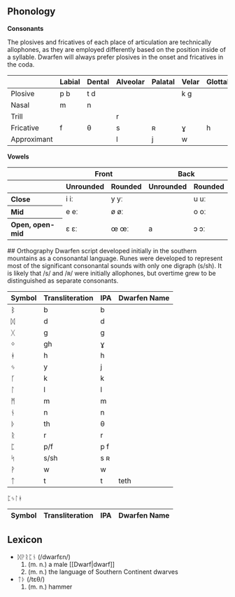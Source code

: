 ## Phonology

**Consonants**

The plosives and fricatives of each place of articulation are technically allophones, as they are employed differently based on the position inside of a syllable. Dwarfen will always prefer plosives in the onset and fricatives in the coda. 

| | Labial | Dental | Alveolar | Palatal | Velar | Glottal |
| --- | --- | --- | --- | --- | --- | --- |
| Plosive | p b | t d | | | k g | |
| Nasal | m | n | | | | |
| Trill | | | r | | | |
| Fricative | f | θ | s | ʀ | ɣ | h |
| Approximant | | | l | j | w | |

**Vowels**

<table>
	<thead>
	<tr>
		<th></th>
		<th colspan="2">Front</th>
		<th colspan="2" style="text-align: center">Back</th>
	</tr>
	<tr>
		<th></th>
		<th>Unrounded</th>
		<th>Rounded</th>
		<th>Unrounded</th>
		<th>Rounded</th>
	</tr>
	</thead>
	<tbody>
	<tr>
		<th style="text-align: left">Close</th>
		<td>i iː</td>
		<td>y yː</td>
		<td></td>
		<td>u uː</td>
	</tr>
	<tr>
		<th style="text-align: left">Mid</th>
		<td>e eː</td>
		<td>ø øː</td>
		<td></td>
		<td>o oː</td>
	</tr>
	<tr>
		<th style="text-align: left">Open, open-mid</th>
		<td>ɛ ɛː</td>
		<td>œ œː</td>
		<td>a</td>
		<td>ɔ ɔː</td>
	</tr>
	</tbody>
</table>
## Orthography
Dwarfen script developed initially in the southern mountains as a consonantal language. Runes were developed to represent most of the significant consonantal sounds with only one digraph (s/sh). It is likely that /s/ and /ʀ/ were initially allophones, but overtime grew to be distinguished as separate consonants.

| Symbol | Transliteration | IPA | Dwarfen Name |
| --- | --- | --- | --- |
| ᛒ | b | b | |
| ᛞ | d | d | |
| ᚷ | g | g | |
| ᛜ | gh | ɣ | |
| ᚼ | h | h | |
| ᛃ | y | j | |
| ᚴ | k | k | |
| ᛚ | l | l | |
| ᛗ | m | m | |
| ᚾ | n | n | |
| ᚦ | th | θ | |
| ᚱ | r | r | |
| ᛈ | p/f | p f | |
| ᛋ | s/sh | s ʀ | |
| ᚹ | w | w | |
| ᛏ | t | t | teth | 

ᛈᛃᛚᚼ

| Symbol | Transliteration | IPA | Dwarfen Name |
| --- | --- | --- | --- |
## Lexicon

- ᛞᚹᚱᛈᚾ (/dwarfɛn/)
	1. (m. n.) a male [[Dwarf|dwarf]]
	2. (m. n.) the language of Southern Continent dwarves
- ᛏᚦ (/tɛθ/)
	1. (m. n.) hammer